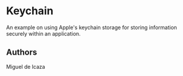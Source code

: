 Keychain
========

An example on using Apple's keychain storage for storing
information securely within an application.

Authors
-------

Miguel de Icaza
